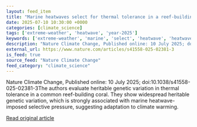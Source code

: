 ```yaml
---
layout: feed_item
title: "Marine heatwaves select for thermal tolerance in a reef-building coral"
date: 2025-07-10 10:30:00 +0000
categories: [climate_science]
tags: ['extreme-weather', 'heatwave', 'year-2025']
keywords: ['extreme-weather', 'marine', 'select', 'heatwave', 'heatwaves', 'year-2025']
description: "Nature Climate Change, Published online: 10 July 2025; doi:10"
external_url: https://www.nature.com/articles/s41558-025-02381-3
is_feed: true
source_feed: "Nature Climate Change"
feed_category: "climate_science"
---
```


Nature Climate Change, Published online: 10 July 2025; doi:10.1038/s41558-025-02381-3The authors evaluate heritable genetic variation in thermal tolerance in a common reef-building coral. They show widespread heritable genetic variation, which is strongly associated with marine heatwave-imposed selective pressure, suggesting adaptation to climate warming.

[Read original article](https://www.nature.com/articles/s41558-025-02381-3)

